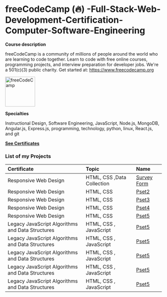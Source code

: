 # freeCodeCamp (🔥) -Full-Stack-Web-Development-Certification-Computer-Software-Engineering
 

**Course description**

freeCodeCamp is a community of millions of people around the world who are learning to code together. Learn to code with free online courses, programming projects, and interview preparation for developer jobs. We're a 501(c)(3) public charity. Get started at: https://www.freecodecamp.org

<img src="https://media.licdn.com/dms/image/C4E0BAQGLKj3JHcof0w/company-logo_100_100/0/1630639684997/free_code_camp_logo?e=1720051200&amp;v=beta&amp;t=F-tTN1M2eWyeNoUGxWhQJrysRrQonck2PJJUxEpaf4c" loading="lazy" alt="freeCodeCamp" id="ember242" class="ivm-view-attr__img--centered EntityPhoto-square-6   evi-image lazy-image ember-view" width="96" height="96">

**Specialties**
 
 Instructional Design, Software Engineering, JavaScript, Node.js, MongoDB, Angular.js, Express.js, programming, technology, python, linux, React.js, and git  

[**See Certificates**](https://www.freecodecamp.org/Pejir)
 

### List of my Projects


| Certificate | Topic            | Name                       |
| :--- | :--------------- | :------------------------- |
| Responsive Web Design   | HTML, CSS ,Data Collection              | [Survey Form ](https://github.com/PeJiR/freeCodeCamp-Full-Stack-Web-Development-Certification-Computer-Software-Engineering/tree/main/Responsive%20Web%20Design/0.1.Certification%20Project_Survey%20Form)             |
| Responsive Web Design  | HTML, CSS          | [Pset2](Pset2)             |
| Responsive Web Design  | HTML, CSS      | [Pset3](Pset3)             |
| Responsive Web Design  | HTML, CSS         | [Pset4](Pset4)             |
| Responsive Web Design  |HTML, CSS  | [Pset5](Pset5)             |
| Legacy JavaScript Algorithms and Data Structures |HTML, CSS , JavaScript | [Pset5](Pset5)             |
| Legacy JavaScript Algorithms and Data Structures |HTML, CSS , JavaScript | [Pset5](Pset5)             |
| Legacy JavaScript Algorithms and Data Structures  |HTML, CSS , JavaScript | [Pset5](Pset5)             |
| Legacy JavaScript Algorithms and Data Structures  |HTML, CSS , JavaScript | [Pset5](Pset5)             |
| Legacy JavaScript Algorithms and Data Structures  |HTML, CSS , JavaScript | [Pset5](Pset5)             |

